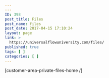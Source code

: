 ```yaml
---
---
ID: 398
post_title: Files
post_name: files
post_date: 2017-04-15 17:10:24
layout: page
link: >
  https://universalflowuniversity.com/files/
published: true
tags: [ ]
categories: [ ]
---
```

[customer-area-private-files-home /]